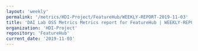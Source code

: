 ```yaml
---
layout: 'weekly'
permalink: '/metrics/HDI-Project/FeatureHub/WEEKLY-REPORT-2019-11-03'
title: 'DAI Lab OSS Metrics Metrics report for FeatureHub | WEEKLY-REPORT-2019-11-03'
organization: 'HDI-Project'
repository: 'FeatureHub'
current_date: '2019-11-03'
---
```

